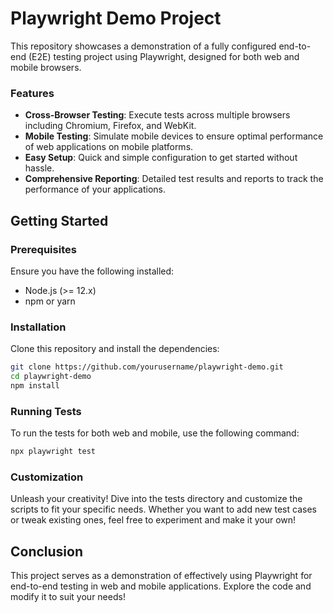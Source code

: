 # Playwright Demo Project

This repository showcases a demonstration of a fully configured end-to-end (E2E) testing project using Playwright, designed for both web and mobile browsers.

### Features

- **Cross-Browser Testing**: Execute tests across multiple browsers including Chromium, Firefox, and WebKit.
- **Mobile Testing**: Simulate mobile devices to ensure optimal performance of web applications on mobile platforms.
- **Easy Setup**: Quick and simple configuration to get started without hassle.
- **Comprehensive Reporting**: Detailed test results and reports to track the performance of your applications.

## Getting Started

### Prerequisites

Ensure you have the following installed:

- Node.js (>= 12.x)
- npm or yarn

### Installation

Clone this repository and install the dependencies:

```bash
git clone https://github.com/yourusername/playwright-demo.git
cd playwright-demo
npm install

```

### Running Tests
To run the tests for both web and mobile, use the following command:

```bash
npx playwright test
```

### Customization
Unleash your creativity! Dive into the tests directory and customize the scripts to fit your specific needs. Whether you want to add new test cases or tweak existing ones, feel free to experiment and make it your own!

## Conclusion
This project serves as a demonstration of effectively using Playwright for end-to-end testing in web and mobile applications. Explore the code and modify it to suit your needs!


